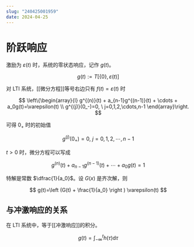 ```yaml
---
slug: "240425001959"
date: 2024-04-25
---
```


# 阶跃响应

激励为 $\varepsilon(t)$ 时，系统的零状态响应，记作 $g(t)$。

$$
g(t) := T[\{0\}, \varepsilon(t)]
$$

对 LTI 系统，[[微分方程]]等号右边只有 $f(t)=\varepsilon(t)$ 时

$$
\left\{\begin{array}{l}
  g^{(n)}(t) + a_{n-1}g^{(n-1)}(t) + \cdots + a_0g(t)=\varepsilon(t) \\
  g^{(j)}(0_-)=0, \  j=0,1,2,\cdots,n-1
\end{array}\right.
$$

可得 $0_+$ 时的初始值

$$
g^{(j)}(0_+)=0, \  j=0,1,2,\cdots,n-1
$$

$t>0$ 时，微分方程可以写成

$$
g^{(n)}(t) + a_{n-1}g^{(n-1)}(t) + \cdots + a_0g(t)=1
$$

特解是常数 $\dfrac{1}{a_0}$。设 $G(x)$ 是齐次解，则

$$
g(t)=\left (G(t) + \frac{1}{a_0} \right ) \varepsilon(t)
$$

## 与冲激响应的关系

在 LTI 系统中，等于[[冲激响应]]的积分。

$$
g(t)=\int_{-\infty}^{t}h(\tau)\mathrm{d}\tau
$$
